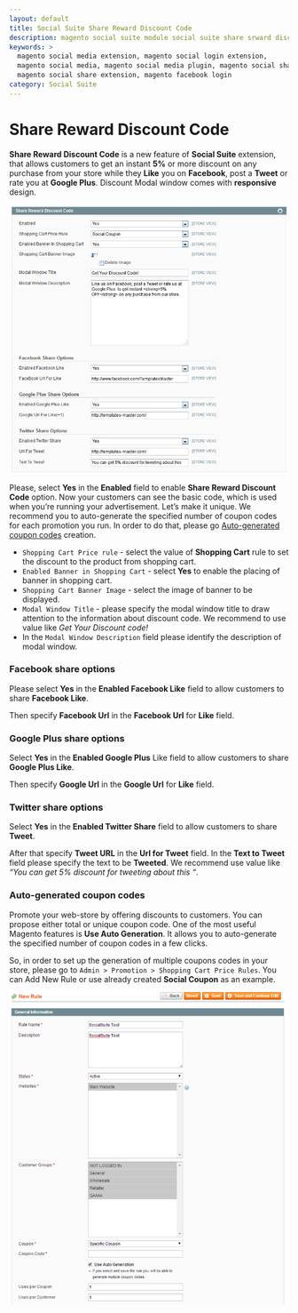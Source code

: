 ```yaml
---
layout: default
title: Social Suite Share Reward Discount Code
description: magento social suite module social suite share srward discount code
keywords: >
  magento social media extension, magento social login extension,
  magento social media, magento social media plugin, magento social share,
  magento social share extension, magento facebook login
category: Social Suite
---
```


# Share Reward Discount Code

**Share Reward Discount Code** is a new feature of **Social Suite** extension,
that allows customers to get an instant **5%** or more discount on any purchase
from your store while they **Like** you on **Facebook**, post a **Tweet** or rate you
at **Google Plus**. Discount Modal window comes with **responsive** design.

![Discount Code](/images/socialsuite/options2.png)

Please, select **Yes** in the **Enabled** field to enable **Share Reward Discount Code**
option. Now your customers can see the basic code, which is used when you’re
running your advertisement. Let’s make it unique. We recommend you to
auto-generate the specified number of coupon codes for each promotion you run.
In order to do that, please go [Auto-generated coupon codes](#auto-generated-coupon-codes) creation.

-   `Shopping Cart Price rule` - select the value of **Shopping Cart** rule to set the
    discount to the product from shopping cart.
-   `Enabled Banner in Shopping Cart` - select **Yes** to enable the placing of banner
    in shopping cart.
-   `Shopping Cart Banner Image` - select the image of banner to be displayed.
-   `Modal Window Title` - please specify the modal window title to draw attention
    to the information about discount code. We recommend to use value like
    _Get Your Discount code!_
-   In the `Modal Window Description` field please identify the description
    of modal window.

### Facebook share options

Please select **Yes** in the **Enabled Facebook Like** field to allow customers
to share **Facebook Like**.

Then specify **Facebook Url** in the **Facebook Url** for **Like** field.

### Google Plus share options

Select **Yes** in the **Enabled Google Plus** Like field to allow customers to
share **Google Plus Like**.

Then specify **Google Url** in the **Google Url** for **Like** field.

### Twitter share options

Select **Yes** in the **Enabled Twitter Share** field to allow customers
to share **Tweet**.

After that specify **Tweet URL** in the **Url for Tweet** field.
In the **Text to Tweet** field please specify the text to be **Tweeted**.
We recommend use value like _“You can get 5% discount for tweeting about this “_.

### Auto-generated coupon codes

Promote your web-store by offering discounts to customers. You can propose
either total or unique coupon code. One of the most useful Magento features is
**Use Auto Generation**. It allows you to auto-generate the specified number of
coupon codes in a few clicks.

So, in order to set up the generation of multiple coupons codes in your store,
please go to `Admin > Promotion > Shopping Cart Price Rules`. You can Add New Rule
or use already created **Social Coupon** as an example.

![Auto-Generated Coupon](/images/socialsuite/options3.png)